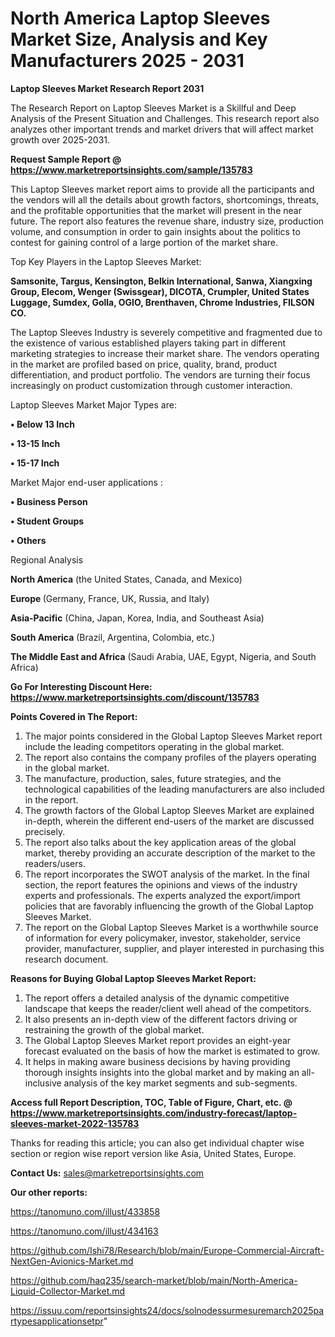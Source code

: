 # North America Laptop Sleeves Market Size, Analysis and Key Manufacturers 2025 - 2031

<strong>Laptop Sleeves Market Research Report 2031</strong>

The Research Report on Laptop Sleeves Market is a Skillful and Deep Analysis of the Present Situation and Challenges. This research report also analyzes other important trends and market drivers that will affect market growth over 2025-2031.

<strong>Request Sample Report @ <a href=https://www.marketreportsinsights.com/sample/135783>https://www.marketreportsinsights.com/sample/135783</a></strong>

This Laptop Sleeves market report aims to provide all the participants and the vendors will all the details about growth factors, shortcomings, threats, and the profitable opportunities that the market will present in the near future. The report also features the revenue share, industry size, production volume, and consumption in order to gain insights about the politics to contest for gaining control of a large portion of the market share.

Top Key Players in the Laptop Sleeves Market:

<strong>Samsonite, Targus, Kensington, Belkin International, Sanwa, Xiangxing Group, Elecom, Wenger (Swissgear), DICOTA, Crumpler, United States Luggage, Sumdex, Golla, OGIO, Brenthaven, Chrome Industries, FILSON CO.</strong>

The Laptop Sleeves Industry is severely competitive and fragmented due to the existence of various established players taking part in different marketing strategies to increase their market share. The vendors operating in the market are profiled based on price, quality, brand, product differentiation, and product portfolio. The vendors are turning their focus increasingly on product customization through customer interaction.

Laptop Sleeves Market Major Types are:

<strong>• Below 13 Inch

• 13-15 Inch

• 15-17 Inch</strong>

Market Major end-user applications :

<strong>• Business Person

• Student Groups

• Others</strong>

Regional Analysis

</u><strong><b>North America</b></strong> (the United States, Canada, and Mexico)

<strong><b>Europe </b></strong>(Germany, France, UK, Russia, and Italy)

<strong><b>Asia-Pacific</b></strong> (China, Japan, Korea, India, and Southeast Asia)

<strong><b>South America</b></strong> (Brazil, Argentina, Colombia, etc.)

<strong><b>The Middle East and Africa</b></strong> (Saudi Arabia, UAE, Egypt, Nigeria, and South Africa)

<strong>Go For Interesting Discount Here: <a href=https://www.marketreportsinsights.com/discount/135783>https://www.marketreportsinsights.com/discount/135783</a></strong>

<strong>Points Covered in The Report:</strong>
<ol>
  <li>The major points considered in the Global Laptop Sleeves Market report include the leading competitors operating in the global market.</li>
  <li>The report also contains the company profiles of the players operating in the global market.</li>
  <li>The manufacture, production, sales, future strategies, and the technological capabilities of the leading manufacturers are also included in the report.</li>
  <li>The growth factors of the Global Laptop Sleeves Market are explained in-depth, wherein the different end-users of the market are discussed precisely.</li>
  <li>The report also talks about the key application areas of the global market, thereby providing an accurate description of the market to the readers/users.</li>
  <li>The report incorporates the SWOT analysis of the market. In the final section, the report features the opinions and views of the industry experts and professionals. The experts analyzed the export/import policies that are favorably influencing the growth of the Global Laptop Sleeves Market.</li>
  <li>The report on the Global Laptop Sleeves Market is a worthwhile source of information for every policymaker, investor, stakeholder, service provider, manufacturer, supplier, and player interested in purchasing this research document.</li>
</ol>
<strong>Reasons for Buying Global Laptop Sleeves Market Report:</strong>

<ol>
  <li>The report offers a detailed analysis of the dynamic competitive landscape that keeps the reader/client well ahead of the competitors.</li>
  <li>It also presents an in-depth view of the different factors driving or restraining the growth of the global market.</li>
  <li>The Global Laptop Sleeves Market report provides an eight-year forecast evaluated on the basis of how the market is estimated to grow.</li>
  <li>It helps in making aware business decisions by having providing thorough insights insights into the global market and by making an all-inclusive analysis of the key market segments and sub-segments.</li>
</ol>
<strong>Access full Report Description, TOC, Table of Figure, Chart, etc. @ <a href=https://www.marketreportsinsights.com/industry-forecast/laptop-sleeves-market-2022-135783>https://www.marketreportsinsights.com/industry-forecast/laptop-sleeves-market-2022-135783</a></strong>


Thanks for reading this article; you can also get individual chapter wise section or region wise report version like Asia, United States, Europe.

<strong>Contact Us:</strong>
sales@marketreportsinsights.com

<strong>Our other reports:</strong>

<a href=https://tanomuno.com/illust/433858>https://tanomuno.com/illust/433858</a>

<a href=https://tanomuno.com/illust/434163>https://tanomuno.com/illust/434163</a>

<a href=https://github.com/Ishi78/Research/blob/main/Europe-Commercial-Aircraft-NextGen-Avionics-Market.md>https://github.com/Ishi78/Research/blob/main/Europe-Commercial-Aircraft-NextGen-Avionics-Market.md</a>

<a href=https://github.com/haq235/search-market/blob/main/North-America-Liquid-Collector-Market.md>https://github.com/haq235/search-market/blob/main/North-America-Liquid-Collector-Market.md</a>

<a href=https://issuu.com/reportsinsights24/docs/solnodessurmesuremarch2025partypesapplicationsetpr>https://issuu.com/reportsinsights24/docs/solnodessurmesuremarch2025partypesapplicationsetpr</a>"
